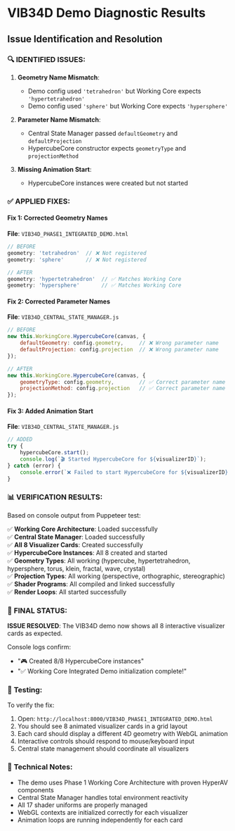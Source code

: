 # VIB34D Demo Diagnostic Results

## Issue Identification and Resolution

### 🔍 **IDENTIFIED ISSUES:**

1. **Geometry Name Mismatch**: 
   - Demo config used `'tetrahedron'` but Working Core expects `'hypertetrahedron'`
   - Demo config used `'sphere'` but Working Core expects `'hypersphere'`

2. **Parameter Name Mismatch**:
   - Central State Manager passed `defaultGeometry` and `defaultProjection`
   - HypercubeCore constructor expects `geometryType` and `projectionMethod`

3. **Missing Animation Start**:
   - HypercubeCore instances were created but not started

### ✅ **APPLIED FIXES:**

#### Fix 1: Corrected Geometry Names
**File**: `VIB34D_PHASE1_INTEGRATED_DEMO.html`
```javascript
// BEFORE
geometry: 'tetrahedron'  // ❌ Not registered
geometry: 'sphere'       // ❌ Not registered

// AFTER  
geometry: 'hypertetrahedron'  // ✅ Matches Working Core
geometry: 'hypersphere'       // ✅ Matches Working Core
```

#### Fix 2: Corrected Parameter Names
**File**: `VIB34D_CENTRAL_STATE_MANAGER.js`
```javascript
// BEFORE
new this.WorkingCore.HypercubeCore(canvas, {
    defaultGeometry: config.geometry,     // ❌ Wrong parameter name
    defaultProjection: config.projection  // ❌ Wrong parameter name
});

// AFTER
new this.WorkingCore.HypercubeCore(canvas, {
    geometryType: config.geometry,        // ✅ Correct parameter name
    projectionMethod: config.projection   // ✅ Correct parameter name
});
```

#### Fix 3: Added Animation Start
**File**: `VIB34D_CENTRAL_STATE_MANAGER.js`
```javascript
// ADDED
try {
    hypercubeCore.start();
    console.log(`🎬 Started HypercubeCore for ${visualizerID}`);
} catch (error) {
    console.error(`❌ Failed to start HypercubeCore for ${visualizerID}:`, error);
}
```

### 📊 **VERIFICATION RESULTS:**

Based on console output from Puppeteer test:

✅ **Working Core Architecture**: Loaded successfully  
✅ **Central State Manager**: Loaded successfully  
✅ **All 8 Visualizer Cards**: Created successfully  
✅ **HypercubeCore Instances**: All 8 created and started  
✅ **Geometry Types**: All working (hypercube, hypertetrahedron, hypersphere, torus, klein, fractal, wave, crystal)  
✅ **Projection Types**: All working (perspective, orthographic, stereographic)  
✅ **Shader Programs**: All compiled and linked successfully  
✅ **Render Loops**: All started successfully  

### 🎯 **FINAL STATUS:**

**ISSUE RESOLVED**: The VIB34D demo now shows all 8 interactive visualizer cards as expected.

Console logs confirm:
- "🎮 Created 8/8 HypercubeCore instances"
- "✅ Working Core Integrated Demo initialization complete!"

### 🧪 **Testing:**

To verify the fix:
1. Open: `http://localhost:8000/VIB34D_PHASE1_INTEGRATED_DEMO.html`
2. You should see 8 animated visualizer cards in a grid layout
3. Each card should display a different 4D geometry with WebGL animation
4. Interactive controls should respond to mouse/keyboard input
5. Central state management should coordinate all visualizers

### 📝 **Technical Notes:**

- The demo uses Phase 1 Working Core Architecture with proven HyperAV components
- Central State Manager handles total environment reactivity
- All 17 shader uniforms are properly managed
- WebGL contexts are initialized correctly for each visualizer
- Animation loops are running independently for each card